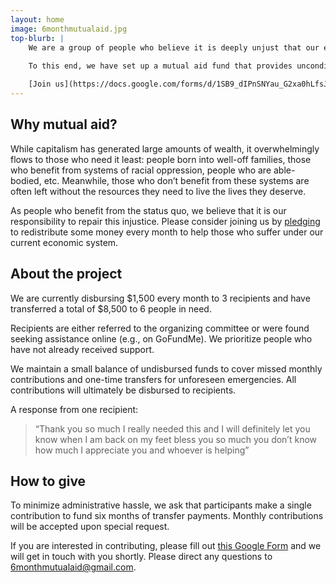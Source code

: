 ```yaml
---
layout: home
image: 6monthmutualaid.jpg
top-blurb: |
    We are a group of people who believe it is deeply unjust that our economic system leaves so many with so little. **It is our responsibility to repair this injustice.** While we can’t change our entire economy, we can change how we relate to others within this broader structure. Specifically, we can create networks of mutual aid that support people based upon their need rather than what value they are able to create for others.
    
    To this end, we have set up a mutual aid fund that provides unconditional cash transfers to people in need. We currently give recipients $500 per month for 6 months.

    [Join us](https://docs.google.com/forms/d/1SB9_dIPnSNYau_G2xa0hLfsJQc9krAsgDAV4BkS6KD4/edit){:.button.centered}
---
```


## Why mutual aid?

While capitalism has generated large amounts of wealth, it overwhelmingly flows to those who need it least: people born into well-off families, those who benefit from systems of racial oppression, people who are able-bodied, etc. Meanwhile, those who don’t benefit from these systems are often left without the resources they need to live the lives they deserve.

As people who benefit from the status quo, we believe that it is our responsibility to repair this injustice. Please consider joining us by [pledging](/#how-to-give) to redistribute some money every month to help those who suffer under our current economic system.

## About the project

We are currently disbursing $1,500 every month to 3 recipients and have transferred a total of $8,500 to 6 people in need. 

Recipients are either referred to the organizing committee or were found seeking assistance online (e.g., on GoFundMe). We prioritize people who have not already received support.

We maintain a small balance of undisbursed funds to cover missed monthly contributions and one-time transfers for unforeseen emergencies. All contributions will ultimately be disbursed to recipients.

A response from one recipient:

> “Thank you so much I really needed this and I will definitely let you know when I am back on my feet bless you so much you don’t know how much I appreciate you and whoever is helping”

## How to give

To minimize administrative hassle, we ask that participants make a single contribution to fund six months of transfer payments. Monthly contributions will be accepted upon special request.

If you are interested in contributing, please fill out [this Google Form](https://docs.google.com/forms/d/1SB9_dIPnSNYau_G2xa0hLfsJQc9krAsgDAV4BkS6KD4/edit) and we will get in touch with you shortly. Please direct any questions to [6monthmutualaid@gmail.com](mailto:6monthmutualaid@gmail.com).
